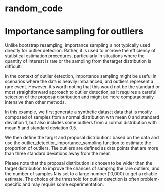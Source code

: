 # random_code

# Importance sampling for outliers

Unlike bootstrap resampling, importance sampling is not typically used directly for outlier detection. Rather, it is used to improve the efficiency of statistical estimation procedures, particularly in situations where the quantity of interest is rare or the sampling from the target distribution is difficult.

In the context of outlier detection, importance sampling might be useful in scenarios where the data is heavily imbalanced, and outliers represent a rare event. However, it's worth noting that this would not be the standard or most straightforward approach to outlier detection, as it requires a careful selection of the proposal distribution and might be more computationally intensive than other methods.

In this example, we first generate a synthetic dataset data that is mostly composed of samples from a normal distribution with mean 0 and standard deviation 1, but also includes some outliers from a normal distribution with mean 5 and standard deviation 0.5.

We then define the target and proposal distributions based on the data and use the outlier_detection_importance_sampling function to estimate the proportion of outliers. The outliers are defined as data points that are more than three standard deviations away from the mean.

Please note that the proposal distribution is chosen to be wider than the target distribution to improve the chances of sampling the rare outliers, and the number of samples N is set to a large number (10,000) to get a reliable estimate. The choice of the threshold for outlier detection is often problem-specific and may require some experimentation.
